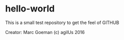 # hello-world
This is a small test repository to get the feel of GITHUB

Creator: Marc Goeman
(c) agilUs 2016
